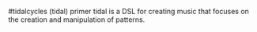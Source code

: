 #tidalcycles (tidal) primer 
tidal is a DSL for creating music that focuses on the creation and manipulation of patterns. 